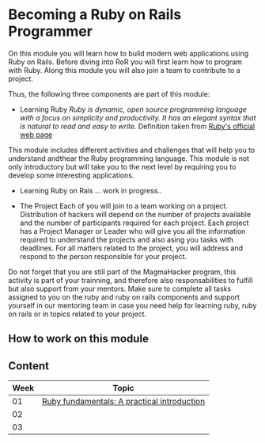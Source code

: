 # Becoming a Ruby on Rails Programmer

On this module you will learn how to build modern web applications using Ruby on Rails. Before diving into RoR you will first learn how to program with Ruby. Along this module you will also join a team to contribute to a project.

Thus, the following three components are part of this module:

* Learning Ruby
*Ruby is dynamic, open source programming language with a focus on simplicity and productivity. It has an elegant syntax that is natural to read and easy to write.* Definition taken from [Ruby's official web page](https://www.ruby-lang.org/en/)

This module includes different activities and challenges that will help you to understand andthear the Ruby programming language. This module is not only introductory but will take you to the next level by requiring you to develop some interesting applications.

* Learning Ruby on Rais
... work in progress..

* The Project
Each of you will join to a team working on a project. Distribution of hackers will depend on the number of projects available and the number of participants required for each project. Each project has a Project Manager or Leader who will give you all the information required to understand the projects and also asing you tasks with deadlines. For all matters related to the project, you will address and respond to the person responsible for your project.

Do not forget that you are still part of the MagmaHacker program, this activity is part of your trainning, 
and therefore also responsabilities to fulfill but also support from your mentors. Make sure to complete all tasks assigned to you on the ruby and ruby on rails components and support yourself in our mentoring team in case you need help for learning ruby, ruby on rails or in topics related to your project.

## How to work on this module


## Content

Week | Topic
----- | ----
01 | [Ruby fundamentals: A practical introduction](https://github.com/magma-labs/MagmaHackers/tree/master/module-03/week-01)
02 | []()
03 | []()
